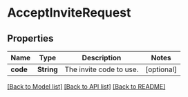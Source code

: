 # AcceptInviteRequest

## Properties
Name | Type | Description | Notes
------------ | ------------- | ------------- | -------------
**code** | **String** | The invite code to use. | [optional] 

[[Back to Model list]](../README.md#documentation-for-models) [[Back to API list]](../README.md#documentation-for-api-endpoints) [[Back to README]](../README.md)


